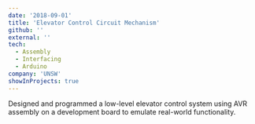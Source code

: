 ```yaml
---
date: '2018-09-01'
title: 'Elevator Control Circuit Mechanism'
github: ''
external: ''
tech:
  - Assembly
  - Interfacing
  - Arduino
company: 'UNSW'
showInProjects: true
---
```


Designed and programmed a low-level elevator control system using AVR assembly on a development board to emulate real-world functionality.